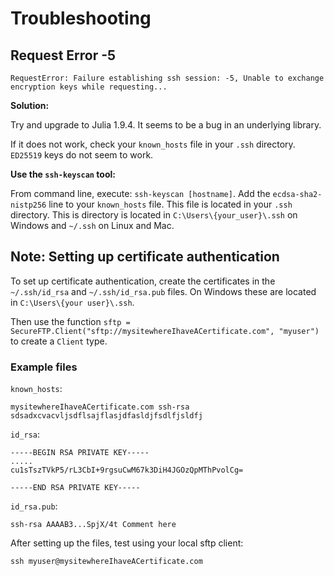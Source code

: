 # Troubleshooting

## Request Error -5

```
RequestError: Failure establishing ssh session: -5, Unable to exchange encryption keys while requesting...
```

__Solution:__

Try and upgrade to Julia 1.9.4. It seems to be a bug in an underlying library.

If it does not work, check your `known_hosts` file in your `.ssh` directory. `ED25519` keys do not seem to work.

__Use the `ssh-keyscan` tool:__

From command line, execute: `ssh-keyscan [hostname]`. Add the `ecdsa-sha2-nistp256` line to your
`known_hosts` file. This file is located in your `.ssh` directory. This is directory is located 
in `C:\Users\{your_user}\.ssh` on Windows and `~/.ssh` on Linux and Mac.

## Note: Setting up certificate authentication

To set up certificate authentication, create the certificates in the `~/.ssh/id_rsa` and
`~/.ssh/id_rsa.pub` files. On Windows these are located in `C:\Users\{your user}\.ssh`.

Then use the function  `sftp = SecureFTP.Client("sftp://mysitewhereIhaveACertificate.com", "myuser")`
to create a `Client` type.

### Example files

`known_hosts`:

`mysitewhereIhaveACertificate.com ssh-rsa sdsadxcvacvljsdflsajflasjdfasldjfsdlfjsldfj`

`id_rsa`:

```
-----BEGIN RSA PRIVATE KEY-----
.....
cu1sTszTVkP5/rL3CbI+9rgsuCwM67k3DiH4JGOzQpMThPvolCg=

-----END RSA PRIVATE KEY-----
```

`id_rsa.pub`:

```
ssh-rsa AAAAB3...SpjX/4t Comment here
```

After setting up the files, test using your local sftp client:

`ssh myuser@mysitewhereIhaveACertificate.com`
